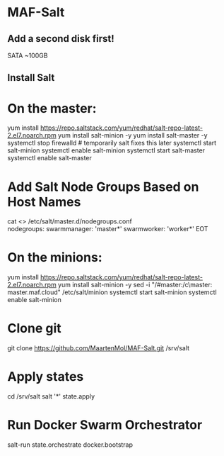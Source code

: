 # MAF-Salt
## Add a second disk first!
SATA ~100GB

## Install Salt
# On the master:
yum install https://repo.saltstack.com/yum/redhat/salt-repo-latest-2.el7.noarch.rpm
yum install salt-minion -y
yum install salt-master -y
systemctl stop firewalld    # temporarily salt fixes this later
systemctl start salt-minion
systemctl enable salt-minion
systemctl start salt-master
systemctl enable salt-master

# Add Salt Node Groups Based on Host Names
cat <<EOT >> /etc/salt/master.d/nodegroups.conf  
nodegroups:
  swarmmanager: 'master*'
  swarmworker: 'worker*'
EOT  
  
# On the minions:
yum install https://repo.saltstack.com/yum/redhat/salt-repo-latest-2.el7.noarch.rpm
yum install salt-minion -y
sed -i "/#master:/c\master: master.maf.cloud" /etc/salt/minion
systemctl start salt-minion
systemctl enable salt-minion

# Clone git
git clone https://github.com/MaartenMol/MAF-Salt.git /srv/salt

# Apply states
cd /srv/salt
salt '*' state.apply

# Run Docker Swarm Orchestrator
salt-run state.orchestrate docker.bootstrap
